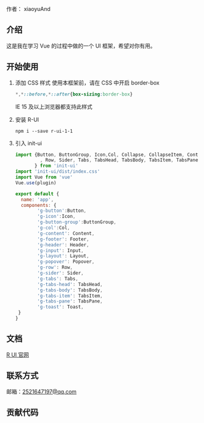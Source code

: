 
作者： xiaoyuAnd

## 介绍
这是我在学习 Vue 的过程中做的一个 UI 框架，希望对你有用。
## 开始使用
1. 添加 CSS 样式
   使用本框架前，请在 CSS 中开启 border-box
    ```css
    *,*::before,*::after{box-sizing:border-box}
    ```
   IE 15 及以上浏览器都支持此样式

2. 安装 R-UI
    ```
    npm i --save r-ui-1-1
    ```
3. 引入 init-ui
    ```javascript
    import {Button, ButtonGroup, Icon,Col, Collapse, CollapseItem, Content, Footer, Header, Input, Layout, Popover
             , Row, Sider, Tabs, TabsHead, TabsBody, TabsItem, TabsPane, Toast,plugin
           } from 'init-ui'
    import 'init-ui/dist/index.css'    
    import Vue from 'vue'
    Vue.use(plugin)
    
    export default {
      name: 'app',
      components: {
            'g-button':Button,
            'g-icon':Icon,
            'g-button-group':ButtonGroup,
            'g-col':Col,
            'g-content': Content,
            'g-footer': Footer,
            'g-header': Header,
            'g-input': Input,
            'g-layout': Layout,
            'g-popover': Popover,
            'g-row': Row,
            'g-sider': Sider,
            'g-tabs': Tabs,
            'g-tabs-head': TabsHead,
            'g-tabs-body': TabsBody,
            'g-tabs-item': TabsItem,
            'g-tabs-pane': TabsPane,
            'g-toast': Toast,
     }
    }
    ```
## 文档
[R UI 官网](https://xiaoyuand.github.io/R-UI/)

## 联系方式
邮箱：2521647197@qq.com
## 贡献代码
